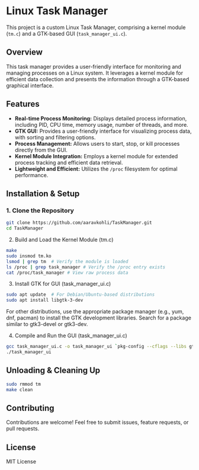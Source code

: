 # Linux Task Manager

This project is a custom Linux Task Manager, comprising a kernel module (`tm.c`) and a GTK-based GUI (`task_manager_ui.c`).

## Overview

This task manager provides a user-friendly interface for monitoring and managing processes on a Linux system. It leverages a kernel module for efficient data collection and presents the information through a GTK-based graphical interface.

## Features

*   **Real-time Process Monitoring:** Displays detailed process information, including PID, CPU time, memory usage, number of threads, and more.
*   **GTK GUI:** Provides a user-friendly interface for visualizing process data, with sorting and filtering options.
*   **Process Management:** Allows users to start, stop, or kill processes directly from the GUI.
*   **Kernel Module Integration:** Employs a kernel module for extended process tracking and efficient data retrieval.
*   **Lightweight and Efficient:** Utilizes the `/proc` filesystem for optimal performance.

## Installation & Setup

### 1. Clone the Repository

```bash
git clone https://github.com/aaravkohli/TaskManager.git
cd TaskManager 
```
2. Build and Load the Kernel Module (tm.c)

```bash
make
sudo insmod tm.ko
lsmod | grep tm  # Verify the module is loaded
ls /proc | grep task_manager # Verify the /proc entry exists
cat /proc/task_manager # View raw process data
```
3. Install GTK for GUI (task_manager_ui.c)

```bash
sudo apt update  # For Debian/Ubuntu-based distributions
sudo apt install libgtk-3-dev
```

For other distributions, use the appropriate package manager (e.g., yum, dnf, pacman) to install the GTK development libraries. Search for a package similar to gtk3-devel or gtk3-dev.

4. Compile and Run the GUI (task_manager_ui.c)

```bash
gcc task_manager_ui.c -o task_manager_ui `pkg-config --cflags --libs gtk+-3.0`
./task_manager_ui
```

## Unloading & Cleaning Up


```bash
sudo rmmod tm
make clean
```

## Contributing
Contributions are welcome! Feel free to submit issues, feature requests, or pull requests.

## License
MIT License
